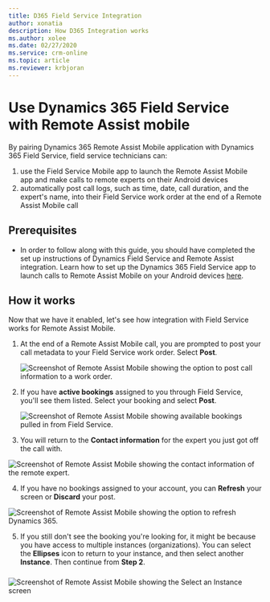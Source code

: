 ```yaml
---
title: D365 Field Service Integration
author: xonatia
description: How D365 Integration works
ms.author: xolee
ms.date: 02/27/2020
ms.service: crm-online
ms.topic: article
ms.reviewer: krbjoran
---
```

# Use Dynamics 365 Field Service with Remote Assist mobile 

By pairing Dynamics 365 Remote Assist Mobile application with Dynamics 365 Field Service, field service technicians can: 
1. use the Field Service Mobile app to launch the Remote Assist Mobile app and make calls to remote experts on their Android devices
2. automatically post call logs, such as time, date, call duration, and the expert's name, into their Field Service work order at the end of a Remote Assist Mobile call

## Prerequisites 
- In order to follow along with this guide, you should have completed the set up instructions of Dynamics Field Service and Remote Assist integration. Learn how to set up the Dynamics 365 Field Service app to launch calls to Remote Assist Mobile on your Android devices [here](../troubleshoot-field-service.md). 

## How it works

Now that we have it enabled, let's see how integration with Field Service works for Remote Assist Mobile.

1.	At the end of a Remote Assist Mobile call, you are prompted to post your call metadata to your Field Service work order. Select **Post**.

    ![Screenshot of Remote Assist Mobile showing the option to post call information to a work order.](./media/fs_1.png "End Call")

2.	If you have **active bookings** assigned to you through Field Service, you'll see them listed. Select your booking and select **Post**.

    ![Screenshot of Remote Assist Mobile showing available bookings pulled in from Field Service.](./media/selectbooking.png "Select Booking")

3.	You will return to the **Contact information** for the expert you just got off the call with.

![Screenshot of Remote Assist Mobile showing the contact information of the remote expert.](./media/fs_5.png "Booking")

4.	If you have no bookings assigned to your account, you can **Refresh** your screen or **Discard** your post.

![Screenshot of Remote Assist Mobile showing the option to refresh Dynamics 365.](./media/fs_6.png "No Bookings")

5.	If you still don't see the booking you're looking for, it might be because you have access to multiple instances (organizations). You can select the **Ellipses** icon to return to your instance, and then select another **Instance**. Then continue from **Step 2**.
###
![Screenshot of Remote Assist Mobile showing the Select an Instance screen](./media/Instance.png "Select Instance")
### 
